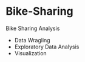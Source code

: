 # Bike-Sharing
Bike Sharing Analysis <br>
- Data Wragling
- Exploratory Data Analysis
- Visualization
